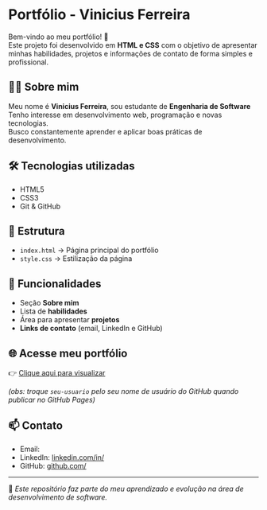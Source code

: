 # Portfólio - Vinicius Ferreira

Bem-vindo ao meu portfólio! 🚀  
Este projeto foi desenvolvido em **HTML e CSS** com o objetivo de apresentar minhas habilidades, projetos e informações de contato de forma simples e profissional.  

## 👨‍💻 Sobre mim
Meu nome é **Vinicius Ferreira**, sou estudante de **Engenharia de Software**   
Tenho interesse em desenvolvimento web, programação e novas tecnologias.  
Busco constantemente aprender e aplicar boas práticas de desenvolvimento.  

## 🛠️ Tecnologias utilizadas
- HTML5  
- CSS3  
- Git & GitHub  

## 📂 Estrutura
- `index.html` → Página principal do portfólio  
- `style.css` → Estilização da página  

## 🚀 Funcionalidades
- Seção **Sobre mim**  
- Lista de **habilidades**  
- Área para apresentar **projetos**  
- **Links de contato** (email, LinkedIn e GitHub)  

## 🌐 Acesse meu portfólio
👉 [Clique aqui para visualizar](https://seu-usuario.github.io/portfolio-vinicius)  

*(obs: troque `seu-usuario` pelo seu nome de usuário do GitHub quando publicar no GitHub Pages)*  

## 📫 Contato
- Email: []()  
- LinkedIn: [linkedin.com/in/]()  
- GitHub: [github.com/]()  

---

🔹 *Este repositório faz parte do meu aprendizado e evolução na área de desenvolvimento de software.*
